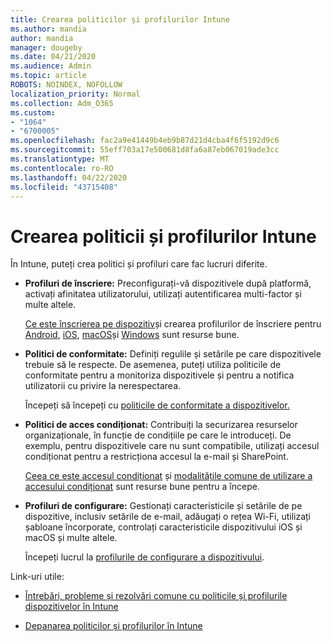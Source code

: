 ```yaml
---
title: Crearea politicilor și profilurilor Intune
ms.author: mandia
author: mandia
manager: dougeby
ms.date: 04/21/2020
ms.audience: Admin
ms.topic: article
ROBOTS: NOINDEX, NOFOLLOW
localization_priority: Normal
ms.collection: Adm_O365
ms.custom:
- "1064"
- "6700005"
ms.openlocfilehash: fac2a9e41449b4eb9b87d21d4cba4f6f5192d9c6
ms.sourcegitcommit: 55eff703a17e500681d8fa6a87eb067019ade3cc
ms.translationtype: MT
ms.contentlocale: ro-RO
ms.lasthandoff: 04/22/2020
ms.locfileid: "43715408"
---
```

# <a name="creating-intune-policy-and-profiles"></a>Crearea politicii și profilurilor Intune

În Intune, puteți crea politici și profiluri care fac lucruri diferite.

- **Profiluri de înscriere:** Preconfigurați-vă dispozitivele după platformă, activați afinitatea utilizatorului, utilizați autentificarea multi-factor și multe altele.

  [Ce este înscrierea pe dispozitiv](https://docs.microsoft.com/intune/device-enrollment)și crearea profilurilor de înscriere pentru [Android](https://docs.microsoft.com/intune/android-enroll), [iOS](https://docs.microsoft.com/intune/ios-enroll), [macOS](https://docs.microsoft.com/intune/macos-enroll)și [Windows](https://docs.microsoft.com/intune/windows-enrollment-methods) sunt resurse bune.

- **Politici de conformitate:** Definiți regulile și setările pe care dispozitivele trebuie să le respecte. De asemenea, puteți utiliza politicile de conformitate pentru a monitoriza dispozitivele și pentru a notifica utilizatorii cu privire la nerespectarea.

  Începeți să începeți cu [politicile de conformitate a dispozitivelor.](https://docs.microsoft.com/intune/device-compliance-get-started)
- **Politici de acces condiționat:** Contribuiți la securizarea resurselor organizaționale, în funcție de condițiile pe care le introduceți. De exemplu, pentru dispozitivele care nu sunt compatibile, utilizați accesul condiționat pentru a restricționa accesul la e-mail și SharePoint.

  [Ceea ce este accesul condiționat](https://docs.microsoft.com/intune/conditional-access) și [modalitățile comune de utilizare a accesului condiționat](https://docs.microsoft.com/intune/conditional-access-intune-common-ways-use) sunt resurse bune pentru a începe.

- **Profiluri de configurare:** Gestionați caracteristicile și setările de pe dispozitive, inclusiv setările de e-mail, adăugați o rețea Wi-Fi, utilizați șabloane încorporate, controlați caracteristicile dispozitivului iOS și macOS și multe altele.

  Începeți lucrul la [profilurile de configurare a dispozitivului](https://docs.microsoft.com/intune/device-profiles).

Link-uri utile:

- [Întrebări, probleme și rezolvări comune cu politicile și profilurile dispozitivelor în Intune](https://docs.microsoft.com/intune/device-profile-troubleshoot)

- [Depanarea politicilor și profilurilor în Intune](https://docs.microsoft.com/intune/troubleshoot-policies-in-microsoft-intune)
